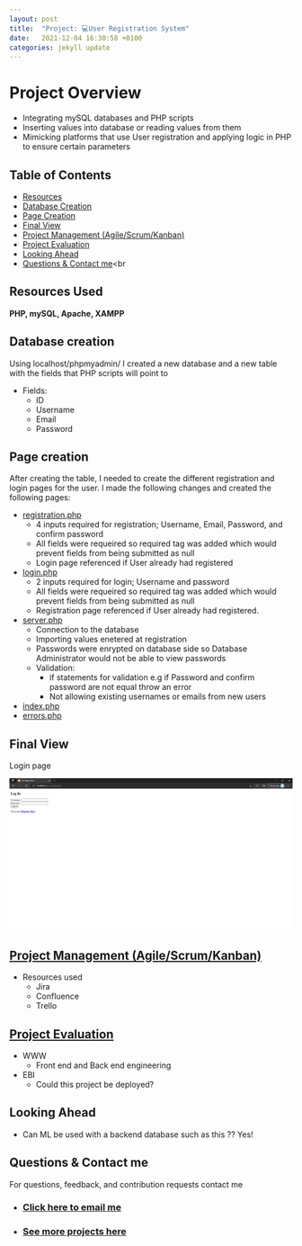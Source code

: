 ```yaml
---
layout: post
title:  "Project: 💻User Registration System"
date:   2021-12-04 16:30:58 +0100
categories: jekyll update
---
```

# Project Overview 
* Integrating mySQL databases and PHP scripts 
* Inserting values into database or reading values from them
* Mimicking platforms that use User registration and applying logic in PHP to ensure certain parameters 

## Table of Contents 
*   [Resources](#resources)<br>
*   [Database Creation](#Datacreate)<br>
*   [Page Creation](#Pagecreate)<br>
*   [Final View](#Finalview)<br>
*   [Project Management (Agile/Scrum/Kanban)](#Prjmanage)<br>
*   [Project Evaluation](#PrjEval)<br>
*   [Looking Ahead](#Lookahead)<br>
*   [Questions & Contact me](#Questions)<br

<a name="resources"></a> 

## Resources Used
**PHP, mySQL, Apache, XAMPP** 

<a name="Datacreate"></a> 

## Database creation 
Using localhost/phpmyadmin/ I created a new database and a new table with the fields that PHP scripts will point to

*   Fields:
    *   ID
    *   Username
    *   Email
    *   Password

<a name="Pagecreate"></a> 

## Page creation
After creating the table, I needed to create the different registration and login pages for the user. I made the following changes and created the following pages:

*   [registration.php](https://github.com/MattithyahuData/P9-User-Registration-System/blob/master/registration.php)
    *   4 inputs required for registration; Username, Email, Password, and confirm password
    *   All fields were requeired so required tag was added which would prevent fields from being submitted as null
    *   Login page referenced if User already had registered
*   [login.php](https://github.com/MattithyahuData/P9-User-Registration-System/blob/master/login.php)
    *   2 inputs required for login; Username and password 
    *   All fields were requeired so required tag was added which would prevent fields from being submitted as null
    *   Registration page referenced if User already had registered.
*   [server.php](https://github.com/MattithyahuData/P9-User-Registration-System/blob/master/server.php) 
    *   Connection to the database  
    *   Importing values enetered at registration
    *   Passwords were enrypted on database side so Database Administrator would not be able to view passwords
    *   Validation:
        *    if statements for validation e.g if Password and confirm password are not equal throw an error
        *    Not allowing existing usernames or emails from new users 
*   [index.php](https://github.com/MattithyahuData/P9-User-Registration-System/blob/master/index.php)
*   [errors.php](https://github.com/MattithyahuData/P9-User-Registration-System/blob/master/errors.php) 


<a name="Finalview"></a>

## Final View
Login page

<img src="/images/P9/LoginView.png" />


<a name="Prjmanage"></a> 

## [Project Management (Agile/Scrum/Kanban)](https://www.atlassian.com/software/jira)
* Resources used
    * Jira
    * Confluence
    * Trello 

<a name="PrjEval"></a> 

## [Project Evaluation]() 
*   WWW
    *   Front end and Back end engineering
*   EBI 
    *   Could this project be deployed? 
    

<a name="Lookahead"></a> 

## Looking Ahead
*  Can ML be used with a backend database such as this ?? Yes! 

<a name="Questions"></a> 

## Questions & Contact me 
For questions, feedback, and contribution requests contact me
* ### [Click here to email me](mailto:contactmattithyahu@gmail.com) 
* ### [See more projects here](https://mattithyahudata.github.io/)


[jekyll-docs]: https://jekyllrb.com/docs/home
[jekyll-gh]:   https://github.com/jekyll/jekyll
[jekyll-talk]: https://talk.jekyllrb.com/
